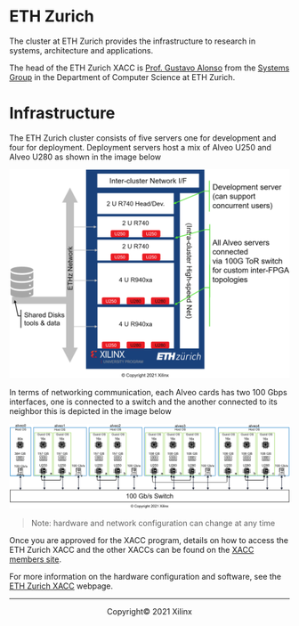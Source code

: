 # ETH Zurich

The cluster at ETH Zurich provides the infrastructure to research in systems, architecture and applications.

The head of the ETH Zurich XACC is [Prof. Gustavo Alonso](https://inf.ethz.ch/people/person-detail.alonso.html) from the [Systems Group](https://systems.ethz.ch/) in the  Department of Computer Science at ETH Zurich.  

# Infrastructure

The ETH Zurich cluster consists of five servers one for development and four for deployment. Deployment servers host a mix of Alveo U250 and Alveo U280 as shown in the image below

![](./images/ethz/xacc_ethz.png)

In terms of networking communication, each Alveo cards has two 100 Gbps interfaces, one is connected to a switch and the another connected to its neighbor this is depicted in the image below

![](./images/ethz/xacc_ethz_network.png)

> Note: hardware and network configuration can change at any time

Once you are approved for the XACC program, details on how to access the ETH Zurich XACC and the other XACCs can be found on the [XACC members site](https://www.xilinx.com/member/xup_research_clusters.html).

For more information on the hardware configuration and software, see the [ETH Zurich XACC](https://systems.ethz.ch/research/data-processing-on-modern-hardware/alveo-fpga-cluster.html) webpage. 

---------------------------------------
<p align="center">Copyright&copy; 2021 Xilinx</p>